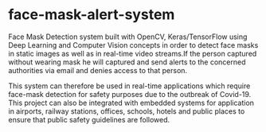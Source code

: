 # face-mask-alert-system

Face Mask Detection system built with OpenCV, Keras/TensorFlow using Deep Learning and Computer Vision concepts in order to detect face masks in static images as well as in real-time video streams.If the person captured without wearing mask he will captured and send alerts to the concerned authorities via email and denies access to that person. 

This system can therefore be used in real-time applications which require face-mask detection for safety purposes due to the outbreak of Covid-19. This project can also be integrated with embedded systems for application in airports, railway stations, offices, schools, hotels and public places to ensure that public safety guidelines are followed.
